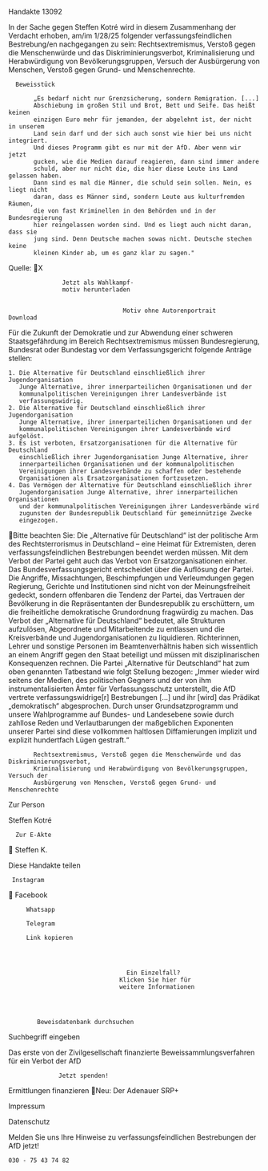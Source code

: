 Handakte 13092

In der Sache gegen Steffen Kotré wird in diesem Zusammenhang der Verdacht
erhoben, am/im 1/28/25 folgender verfassungsfeindlichen Bestrebung/en
nachgegangen zu sein: Rechtsextremismus, Verstoß gegen die Menschenwürde
und das Diskriminierungsverbot, Kriminalisierung und Herabwürdigung von
Bevölkerungsgruppen, Versuch der Ausbürgerung von Menschen, Verstoß gegen
Grund- und Menschenrechte.




      Beweisstück

           „Es bedarf nicht nur Grenzsicherung, sondern Remigration. [...]
           Abschiebung im großen Stil und Brot, Bett und Seife. Das heißt keinen
           einzigen Euro mehr für jemanden, der abgelehnt ist, der nicht in unserem
           Land sein darf und der sich auch sonst wie hier bei uns nicht integriert.
           Und dieses Programm gibt es nur mit der AfD. Aber wenn wir jetzt
           gucken, wie die Medien darauf reagieren, dann sind immer andere
           schuld, aber nur nicht die, die hier diese Leute ins Land gelassen haben.
           Dann sind es mal die Männer, die schuld sein sollen. Nein, es liegt nicht
           daran, dass es Männer sind, sondern Leute aus kulturfremden Räumen,
           die von fast Kriminellen in den Behörden und in der Bundesregierung
           hier reingelassen worden sind. Und es liegt auch nicht daran, dass sie
           jung sind. Denn Deutsche machen sowas nicht. Deutsche stechen keine
           kleinen Kinder ab, um es ganz klar zu sagen."



Quelle:
X




                   Jetzt als Wahlkampf-
                   motiv herunterladen


                                    Motiv ohne Autorenportrait      Download




Für die Zukunft der Demokratie und zur Abwendung einer schweren
Staatsgefährdung im Bereich Rechtsextremismus müssen Bundesregierung,
Bundesrat oder Bundestag vor dem Verfassungsgericht folgende Anträge stellen:


    1. Die Alternative für Deutschland einschließlich ihrer Jugendorganisation
       Junge Alternative, ihrer innerparteilichen Organisationen und der
       kommunalpolitischen Vereinigungen ihrer Landesverbände ist
       verfassungswidrig.
    2. Die Alternative für Deutschland einschließlich ihrer Jugendorganisation
       Junge Alternative, ihrer innerparteilichen Organisationen und der
       kommunalpolitischen Vereinigungen ihrer Landesverbände wird aufgelöst.
    3. Es ist verboten, Ersatzorganisationen für die Alternative für Deutschland
       einschließlich ihrer Jugendorganisation Junge Alternative, ihrer
       innerparteilichen Organisationen und der kommunalpolitischen
       Vereinigungen ihrer Landesverbände zu schaffen oder bestehende
       Organisationen als Ersatzorganisationen fortzusetzen.
    4. Das Vermögen der Alternative für Deutschland einschließlich ihrer
       Jugendorganisation Junge Alternative, ihrer innerparteilichen Organisationen
       und der kommunalpolitischen Vereinigungen ihrer Landesverbände wird
       zugunsten der Bundesrepublik Deutschland für gemeinnützige Zwecke
       eingezogen.
Bitte beachten Sie: Die „Alternative für Deutschland“ ist der politische Arm des Rechtsterrorismus in
Deutschland – eine Heimat für Extremisten, deren verfassungsfeindlichen Bestrebungen beendet
werden müssen. Mit dem Verbot der Partei geht auch das Verbot von Ersatzorganisationen einher. Das
Bundesverfassungsgericht entscheidet über die Auflösung der Partei. Die Angriffe, Missachtungen,
Beschimpfungen und Verleumdungen gegen Regierung, Gerichte und Institutionen sind nicht von der
Meinungsfreiheit gedeckt, sondern offenbaren die Tendenz der Partei, das Vertrauen der Bevölkerung
in die Repräsentanten der Bundesrepublik zu erschüttern, um die freiheitliche demokratische
Grundordnung fragwürdig zu machen. Das Verbot der „Alternative für Deutschland“ bedeutet, alle
Strukturen aufzulösen, Abgeordnete und Mitarbeitende zu entlassen und die Kreisverbände und
Jugendorganisationen zu liquidieren. Richterinnen, Lehrer und sonstige Personen im
Beamtenverhältnis haben sich wissentlich an einem Angriff gegen den Staat beteiligt und müssen mit
disziplinarischen Konsequenzen rechnen.
Die Partei „Alternative für Deutschland“ hat zum oben genannten Tatbestand wie folgt Stellung
bezogen: „Immer wieder wird seitens der Medien, des politischen Gegners und der von ihm
instrumentalisierten Ämter für Verfassungsschutz unterstellt, die AfD vertrete verfassungswidrige[r]
Bestrebungen […] und ihr [wird] das Prädikat „demokratisch“ abgesprochen. Durch unser
Grundsatzprogramm und unsere Wahlprogramme auf Bundes- und Landesebene sowie durch zahllose
Reden und Verlautbarungen der maßgeblichen Exponenten unserer Partei sind diese vollkommen
haltlosen Diffamierungen implizit und explizit hundertfach Lügen gestraft.“




           Rechtsextremismus, Verstoß gegen die Menschenwürde und das Diskriminierungsverbot,
           Kriminalisierung und Herabwürdigung von Bevölkerungsgruppen, Versuch der
           Ausbürgerung von Menschen, Verstoß gegen Grund- und Menschenrechte




   Zur Person


   Steffen Kotré

      Zur E-Akte
                        Steffen K.

Diese Handakte teilen


     Instagram
         Facebook

         Whatsapp

         Telegram

         Link kopieren




                                     Ein Einzelfall?
                                   Klicken Sie hier für
                                   weitere Informationen




            Beweisdatenbank durchsuchen

  Suchbegriff eingeben

  Das erste von der Zivilgesellschaft finanzierte
   Beweissammlungsverfahren für ein Verbot
                     der AfD

                  Jetzt spenden!




Ermittlungen finanzieren
Neu: Der Adenauer SRP+

Impressum

Datenschutz




Melden Sie uns Ihre Hinweise zu verfassungsfeindlichen Bestrebungen der AfD
jetzt!

    030 - 75 43 74 82
